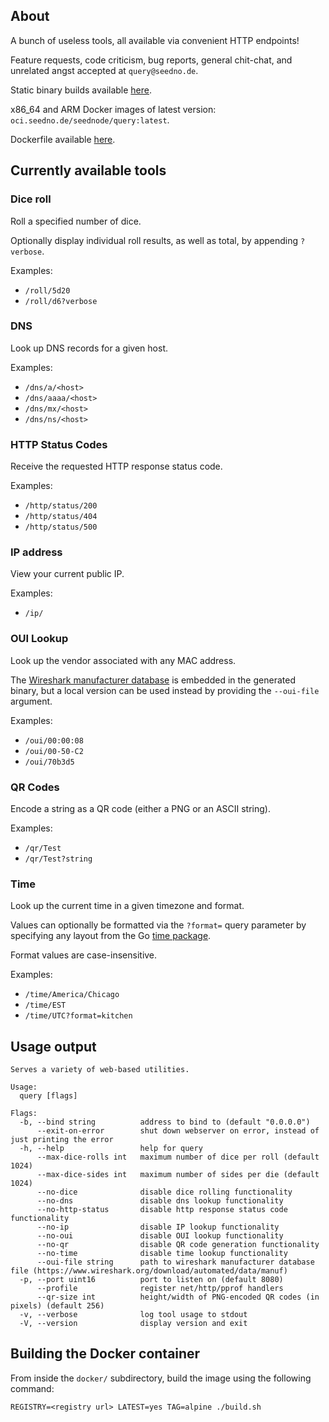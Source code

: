 ## About

A bunch of useless tools, all available via convenient HTTP endpoints!

Feature requests, code criticism, bug reports, general chit-chat, and unrelated angst accepted at `query@seedno.de`.

Static binary builds available [here](https://cdn.seedno.de/builds/query).

x86_64 and ARM Docker images of latest version: `oci.seedno.de/seednode/query:latest`.

Dockerfile available [here](https://git.seedno.de/seednode/query/raw/branch/master/docker/Dockerfile).

## Currently available tools

### Dice roll
Roll a specified number of dice.

Optionally display individual roll results, as well as total, by appending `?verbose`.

Examples:
- `/roll/5d20`
- `/roll/d6?verbose`

### DNS
Look up DNS records for a given host.

Examples:
- `/dns/a/<host>`
- `/dns/aaaa/<host>`
- `/dns/mx/<host>`
- `/dns/ns/<host>`

### HTTP Status Codes
Receive the requested HTTP response status code.

Examples:
- `/http/status/200`
- `/http/status/404`
- `/http/status/500`

### IP address
View your current public IP.

Examples:
- `/ip/`

### OUI Lookup
Look up the vendor associated with any MAC address.

The [Wireshark manufacturer database](https://www.wireshark.org/download/automated/data/manuf) is embedded in the generated binary, but a local version can be used instead by providing the `--oui-file` argument.

Examples:
- `/oui/00:00:08`
- `/oui/00-50-C2`
- `/oui/70b3d5`

### QR Codes
Encode a string as a QR code (either a PNG or an ASCII string).

Examples:
- `/qr/Test`
- `/qr/Test?string`

### Time
Look up the current time in a given timezone and format.

Values can optionally be formatted via the `?format=` query parameter by specifying any layout from the Go [time package](https://pkg.go.dev/time#pkg-constants).

Format values are case-insensitive.

Examples:
- `/time/America/Chicago`
- `/time/EST`
- `/time/UTC?format=kitchen`

## Usage output
```
Serves a variety of web-based utilities.

Usage:
  query [flags]

Flags:
  -b, --bind string          address to bind to (default "0.0.0.0")
      --exit-on-error        shut down webserver on error, instead of just printing the error
  -h, --help                 help for query
      --max-dice-rolls int   maximum number of dice per roll (default 1024)
      --max-dice-sides int   maximum number of sides per die (default 1024)
      --no-dice              disable dice rolling functionality
      --no-dns               disable dns lookup functionality
      --no-http-status       disable http response status code functionality
      --no-ip                disable IP lookup functionality
      --no-oui               disable OUI lookup functionality
      --no-qr                disable QR code generation functionality
      --no-time              disable time lookup functionality
      --oui-file string      path to wireshark manufacturer database file (https://www.wireshark.org/download/automated/data/manuf)
  -p, --port uint16          port to listen on (default 8080)
      --profile              register net/http/pprof handlers
      --qr-size int          height/width of PNG-encoded QR codes (in pixels) (default 256)
  -v, --verbose              log tool usage to stdout
  -V, --version              display version and exit
```

## Building the Docker container
From inside the `docker/` subdirectory, build the image using the following command:

`REGISTRY=<registry url> LATEST=yes TAG=alpine ./build.sh`
